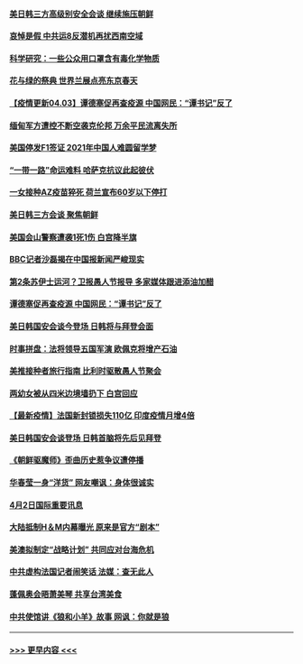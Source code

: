 #### [美日韩三方高级别安全会谈 继续施压朝鲜](../pages/prog202/a103088132.md?t=04040101) 
#### [哀悼是假 中共运8反潜机再扰西南空域](../pages/prog202/a103088118.md?t=04040101) 
#### [科学研究：一些公众用口罩含有毒化学物质](../pages/prog202/a103088073.md?t=04040101) 
#### [花与绿的祭典  世界兰展点亮东京春天](../pages/prog202/a103088112.md?t=04040101) 
#### [【疫情更新04.03】谭德塞促再查疫源 中国网民：“谭书记”反了](../pages/prog202/a103078521.md?t=04040101) 
#### [缅甸军方遭控不断空袭克伦邦 万余平民流离失所](../pages/prog202/a103087988.md?t=04040101) 
#### [美国停发F1签证 2021年中国人难圆留学梦](../pages/prog202/a103087933.md?t=04040101) 
#### [“一带一路”命运难料 哈萨克抗议此起彼伏](../pages/prog202/a103087927.md?t=04040101) 
#### [一女接种AZ疫苗猝死 荷兰宣布60岁以下停打](../pages/prog202/a103087866.md?t=04040101) 
#### [美日韩三方会谈 聚焦朝鲜](../pages/prog202/a103087858.md?t=04040101) 
#### [美国会山警察遭袭1死1伤 白宫降半旗](../pages/prog202/a103087835.md?t=04040101) 
#### [BBC记者沙磊揭在中国报新闻严峻现实](../pages/prog202/a103087818.md?t=04040101) 
#### [第2条苏伊士运河？卫报愚人节报导 多家媒体跟进添油加醋](../pages/prog202/a103087807.md?t=04040101) 
#### [谭德塞促再查疫源 中国网民：“谭书记”反了](../pages/prog202/a103087740.md?t=04040101) 
#### [美日韩国安会谈今登场 日韩将与拜登会面](../pages/prog202/a103087732.md?t=04040101) 
#### [时事拼盘：法将领导五国军演 欧佩克将增产石油](../pages/prog202/a103087651.md?t=04040101) 
#### [美推接种者旅行指南 比利时驱散愚人节聚会](../pages/prog202/a103087563.md?t=04040101) 
#### [两幼女被从四米边境墙扔下 白宫回应](../pages/prog202/a103087388.md?t=04040101) 
#### [【最新疫情】法国新封锁损失110亿 印度疫情月增4倍](../pages/prog202/a103087371.md?t=04040101) 
#### [美日韩国安会谈登场 日韩首脑将先后见拜登](../pages/prog202/a103087304.md?t=04040101) 
#### [《朝鲜驱魔师》歪曲历史惹争议遭停播](../pages/prog202/a103087253.md?t=04040101) 
#### [华春莹一身“洋货” 网友嘲讽：身体很诚实](../pages/prog202/a103087132.md?t=04040101) 
#### [4月2日国际重要讯息](../pages/prog202/a103087079.md?t=04040101) 
#### [大陆抵制H＆M内幕曝光 原来是官方“剧本”](../pages/prog202/a103087048.md?t=04040101) 
#### [美澳拟制定“战略计划” 共同应对台海危机](../pages/prog202/a103087008.md?t=04040101) 
#### [中共虚构法国记者闹笑话 法媒：查无此人](../pages/prog202/a103087010.md?t=04040101) 
#### [蓬佩奥会晤萧美琴 共享台湾美食](../pages/prog202/a103086966.md?t=04040101) 
#### [中共使馆讲《狼和小羊》故事 网讽：你就是狼](../pages/prog202/a103086887.md?t=04040101) 

----
#### [ >>> 更早内容 <<< ](../indexes/prog202-earlier.md)
